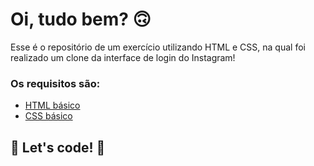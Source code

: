 # Oi, tudo bem? 🙃

Esse é o repositório de um exercício utilizando HTML e CSS, na qual foi realizado um clone da interface de login do Instagram! 

### Os requisitos são:

* [HTML básico](https://www.w3schools.com/html/)
* [CSS básico](https://developer.mozilla.org/pt-BR/docs/Web/CSS)

## 🚀 Let's code! 🚀
